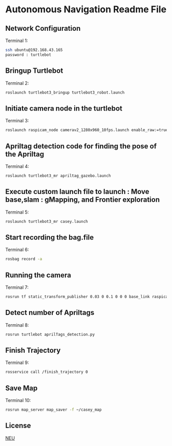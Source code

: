 # Autonomous Navigation Readme File

## Network Configuration
Terminal 1:
```bash
ssh ubuntu@192.168.43.165
password : turtlebot
```

## Bringup Turtlebot
Terminal 2:
```bash
roslaunch turtlebot3_bringup turtlebot3_robot.launch
```
## Initiate camera node in the turtlebot
Terminal 3:
```bash
roslaunch raspicam_node camerav2_1280x960_10fps.launch enable_raw:=true
```
## Apriltag detection code for finding the pose of the Apriltag
Terminal 4:
```bash
roslaunch turtlebot3_mr apriltag_gazebo.launch 
```

## Execute custom launch file to launch : Move base,slam : gMapping, and Frontier exploration
Terminal 5:
```bash
roslaunch turtlebot3_mr casey.launch
```

## Start recording the bag.file
Terminal 6:
```bash
rosbag record -a
```

## Running the camera
Terminal 7:
```bash
rosrun tf static_transform_publisher 0.03 0 0.1 0 0 0 base_link raspicam 100
```

## Detect number of Apriltags
Terminal 8:
```bash
rosrun turtlebot aprilTags_detection.py
```
## Finish Trajectory
Terminal 9:
```bash
rosservice call /finish_trajectory 0
```

## Save Map 
Terminal 10:
```bash
rosrun map_server map_saver -f ~/casey_map
```

## License
[NEU](https://brand.northeastern.edu/guide/policies/licensing/)
